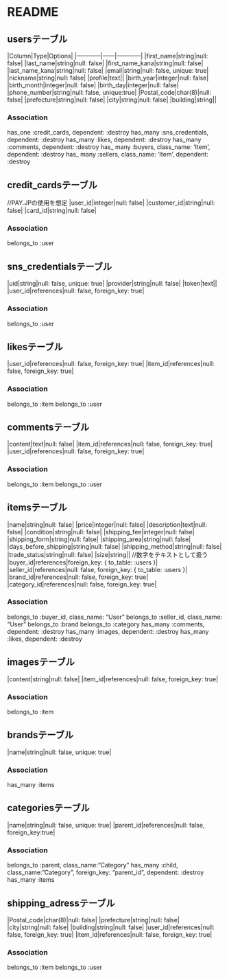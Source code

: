# README
## usersテーブル
|Column|Type|Options|
|————|——|————|
|first_name|string|null: false|
|last_name|string|null: false|
|first_name_kana|string|null: false|
|last_name_kana|string|null: false|
|email|string|null: false, unique: true|
|nickname|string|null: false|
|profile|text||
|birth_year|integer|null: false|
|birth_month|integer|null: false|
|birth_day|integer|null: false|
|phone_number|string|null: false, unique:true|
|Postal_code|char(8)|null: false|
|prefecture|string|null: false|
|city|string|null: false|
|building|string||
### Association
has_one :credit_cards, dependent: :destroy
has_many :sns_credentials, dependent: :destroy
has_many :likes, dependent: :destroy
has_many :comments, dependent: :destroy
has_ many :buyers, class_name: ‘Item’, dependent: :destroy
has_ many :sellers, class_name: ‘Item’, dependent: :destroy

## credit_cardsテーブル
//PAY.JPの使用を想定
|user_id|integer|null: false|
|customer_id|string|null: false|
|card_id|string|null: false|
### Association
belongs_to :user

## sns_credentialsテーブル
|uid|string|null: false, unique: true|
|provider|string|null: false|
|token|text||
|user_id|references|null: false, foreign_key: true|
### Association
belongs_to :user

## likesテーブル
|user_id|references|null: false, foreign_key: true|
|item_id|references|null: false, foreign_key: true|
### Association
belongs_to :item
belongs_to :user

## commentsテーブル
|content|text|null: false|
|item_id|references|null: false, foreign_key: true|
|user_id|references|null: false, foreign_key: true|
### Association
belongs_to :item
belongs_to :user

## itemsテーブル
|name|string|null: false|
|price|integer|null: false|
|description|text|null: false|
|condition|string|null: false|
|shipping_fee|integer|null: false|
|shipping_form|string|null: false|
|shipping_area|string|null: false|
|days_before_shipping|string|null: false|
|shipping_method|string|null: false|
|trade_status|string|null: false|
|size|string||   //数字をテキストとして扱う
|buyer_id|references|foreign_key:  { to_table: :users }|
|seller_id|references|null: false, foreign_key: { to_table: :users }| 
|brand_id|references|null: false, foreign_key: true|
|category_id|references|null: false, foreign_key: true|
### Association
belongs_to :buyer_id, class_name: “User”
belongs_to :seller_id, class_name: “User”
belongs_to :brand
belongs_to :category
has_many :comments, dependent: :destroy
has_many :images, dependent: :destroy
has_many :likes, dependent: :destroy

## imagesテーブル
|content|string|null: false|
|item_id|references|null: false, foreign_key: true|
### Association
belongs_to :item

## brandsテーブル
|name|string|null: false, unique: true|
### Association
has_many :items

## categoriesテーブル
|name|string|null: false, unique: true|
|parent_id|references|null: false, foreign_key:true|
### Association
belongs_to :parent, class_name:”Category”
has_many :child, class_name:”Category”, foreign_key: “parent_id”, dependent: :destroy
has_many :items

## shipping_adressテーブル
|Postal_code|char(8)|null: false|
|prefecture|string|null: false|
|city|string|null: false|
|building|string|null: false|
|user_id|references|null: false, foreign_key: true|
|item_id|references|null: false, foreign_key: true|
### Association
belongs_to :item
belongs_to :user